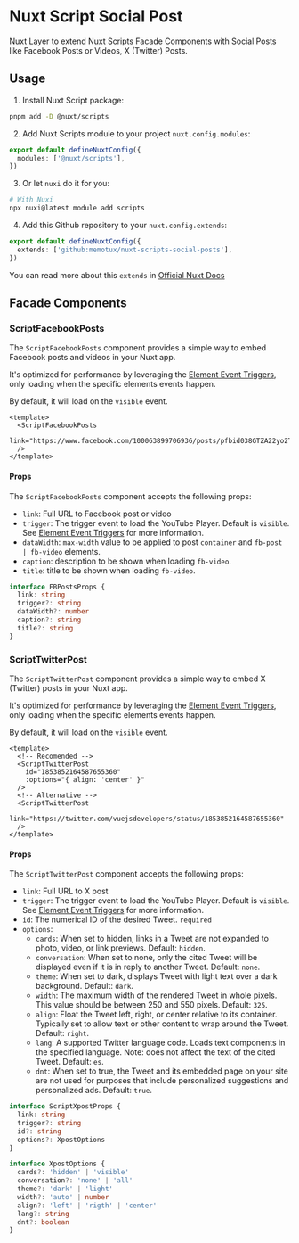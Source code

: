 # Nuxt Script Social Post

Nuxt Layer to extend Nuxt Scripts Facade Components with Social Posts like Facebook Posts or Videos, X (Twitter) Posts.

## Usage

1. Install Nuxt Script package:

```bash
pnpm add -D @nuxt/scripts
```

2. Add Nuxt Scripts module to your project `nuxt.config.modules`:

```ts
export default defineNuxtConfig({
  modules: ['@nuxt/scripts'],
})
```

3. Or let `nuxi` do it for you:

```bash
# With Nuxi
npx nuxi@latest module add scripts
```

4. Add this Github repository to your `nuxt.config.extends`:

```ts
export default defineNuxtConfig({
  extends: ['github:memotux/nuxt-scripts-social-posts'],
})
```

You can read more about this `extends` in [Official Nuxt Docs](https://nuxt.com/docs/getting-started/layers#usage)

## Facade Components

### ScriptFacebookPosts

The `ScriptFacebookPosts` component provides a simple way to embed Facebook posts and videos in your Nuxt app.

It's optimized for performance by leveraging the [Element Event Triggers](https://scripts.nuxt.com/docs/guides/script-triggers#element-event-triggers), only loading when the specific elements events happen.

By default, it will load on the `visible` event.

```vue
<template>
  <ScriptFacebookPosts
    link="https://www.facebook.com/100063899706936/posts/pfbid038GTZA22yo2TFhQsKMLjcumxxt3a23nLAEwxZGTku76BgZSXoJUhf4fZ695XipjwTl"
  />
</template>
```

#### Props

The `ScriptFacebookPosts` component accepts the following props:

- `link`: Full URL to Facebook post or video
- `trigger`: The trigger event to load the YouTube Player. Default is `visible`. See [Element Event Triggers](https://scripts.nuxt.com/docs/guides/script-triggers#element-event-triggers) for more information.
- `dataWidth`: `max-width` value to be applied to post `container` and `fb-post | fb-video` elements.
- `caption`: description to be shown when loading `fb-video`.
- `title`: title to be shown when loading `fb-video`.

```ts
interface FBPostsProps {
  link: string
  trigger?: string
  dataWidth?: number
  caption?: string
  title?: string
}
```

### ScriptTwitterPost

The `ScriptTwitterPost` component provides a simple way to embed X (Twitter) posts in your Nuxt app.

It's optimized for performance by leveraging the [Element Event Triggers](https://scripts.nuxt.com/docs/guides/script-triggers#element-event-triggers), only loading when the specific elements events happen.

By default, it will load on the `visible` event.

```vue
<template>
  <!-- Recomended -->
  <ScriptTwitterPost
    id="1853852164587655360"
    :options="{ align: 'center' }"
  />
  <!-- Alternative -->
  <ScriptTwitterPost
    link="https://twitter.com/vuejsdevelopers/status/1853852164587655360"
  />
</template>
```

#### Props

The `ScriptTwitterPost` component accepts the following props:

- `link`: Full URL to X post
- `trigger`: The trigger event to load the YouTube Player. Default is `visible`. See [Element Event Triggers](https://scripts.nuxt.com/docs/guides/script-triggers#element-event-triggers) for more information.
- `id`: The numerical ID of the desired Tweet. `required`
- `options`:
  - `cards`: When set to hidden, links in a Tweet are not expanded to photo, video, or link previews. Default: `hidden`.
  - `conversation`: When set to none, only the cited Tweet will be displayed even if it is in reply to another Tweet. Default: `none`.
  - `theme`: When set to dark, displays Tweet with light text over a dark background. Default: `dark`.
  - `width`: The maximum width of the rendered Tweet in whole pixels. This value should be between 250 and 550 pixels. Default: `325`.
  - `align`: Float the Tweet left, right, or center relative to its container. Typically set to allow text or other content to wrap around the Tweet. Default: `right`.
  - `lang`: A supported Twitter language code. Loads text components in the specified language. Note: does not affect the text of the cited Tweet. Default: `es`.
  - `dnt`: When set to true, the Tweet and its embedded page on your site are not used for purposes that include personalized suggestions and personalized ads. Default: `true`.

```ts
interface ScriptXpostProps {
  link: string
  trigger?: string
  id?: string
  options?: XpostOptions
}

interface XpostOptions {
  cards?: 'hidden' | 'visible'
  conversation?: 'none' | 'all'
  theme?: 'dark' | 'light'
  width?: 'auto' | number
  align?: 'left' | 'rigth' | 'center'
  lang?: string
  dnt?: boolean
}
```
